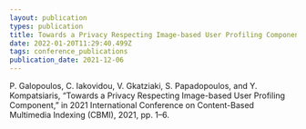 ```yaml
---
layout: publication
types: publication
title: Towards a Privacy Respecting Image-based User Profiling Component
date: 2022-01-20T11:29:40.499Z
tags: conference_publications
publication_date: 2021-12-06
---
```

<!--StartFragment-->

P. Galopoulos, C. Iakovidou, V. Gkatziaki, S. Papadopoulos, and Y. Kompatsiaris, “Towards a Privacy Respecting Image-based User Profiling Component,” in 2021 International Conference on Content-Based Multimedia Indexing (CBMI), 2021, pp. 1–6.

<!--EndFragment-->